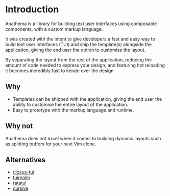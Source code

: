 # Introduction

Anathema is a library for building text user interfaces using composable
components, with a custom markup language.

It was created with the intent to give developers a fast and easy way to
build text user interfaces (TUI) and ship the template(s) alongside the application,
giving the end user the option to customise the layout.

By separating the layout from the rest of the application, reducing the amount of
code needed to express your design, and featuring hot reloading it becomes incredibly fast 
to iterate over the design.

## Why

* Templates can be shipped with the application, giving the end user the ability
  to customise the entire layout of the application.
* Easy to prototype with the markup language and runtime.

## Why not

Anathema does not excel when it comes to building dynamic layouts such as
splitting buffers for your next Vim clone.


## Alternatives
* [dioxus-tui](https://crates.io/crates/dioxus-tui)
* [tuirealm](https://crates.io/crates/tuirealm)
* [ratatui](https://crates.io/crates/ratatui)
* [cursive](https://crates.io/crates/cursive)
